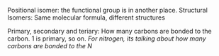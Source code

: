 Positional isomer: the functional group is in another place.
Structural Isomers: Same molecular formula, different structures

Primary, secondary and teriary: How many carbons are bonded to the carbon. 1 is primary, so on.
*For nitrogen, its talking about how many carbons are bonded to the $N$*
